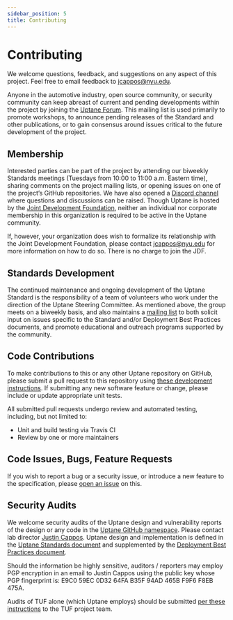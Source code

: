 ```yaml
---
sidebar_position: 5
title: Contributing
---
```


# Contributing

We welcome questions, feedback, and suggestions on any aspect of this project. Feel free to email feedback to jcappos@nyu.edu.

Anyone in the automotive industry, open source community, or security community can keep abreast of current and pending developments within the project by joining the [Uptane Forum](https://groups.google.com/forum/#!forum/uptane-forum). This mailing list is used primarily to promote workshops, to announce pending releases of the Standard and other publications, or to gain consensus around issues critical to the future development of the project. 

## Membership

Interested parties can be part of the project by attending our biweekly Standards meetings (Tuesdays from 10:00 to 11:00 a.m. Eastern time), sharing comments on the project mailing lists, or opening issues on one of the project’s GitHub repositories. We have also opened a [Discord channel](https://discord.gg/DcKtGWV7C6) where questions and discussions can be raised. Though Uptane is hosted by the [Joint Development Foundation](https://jointdevelopment.org/), neither an individual nor corporate membership in this organization is required to be active in the Uptane community. 

If, however, your organization does wish to formalize its relationship with the Joint Development Foundation, please contact jcappos@nyu.edu for more information on how to do so. There is no charge to join the JDF.

## Standards Development

The continued maintenance and ongoing development of the Uptane Standard is the responsibility of a team of volunteers who work under the direction of the Uptane Steering Committee. As mentioned above, the group meets on a biweekly basis, and also maintains a [mailing list](https://groups.google.com/forum/#!forum/uptane-standards) to 
both solicit input on issues specific to the Standard and/or Deployment Best Practices documents, and promote educational and outreach programs supported by the community. 

## Code Contributions

To make contributions to this or any other Uptane repository on GitHub, please submit a pull request to this repository using [these development instructions](https://github.com/uptane/uptane.github.io/blob/main/README.md). If submitting any new software feature or change, please include or update appropriate unit tests.

All submitted pull requests undergo review and automated testing, including, but not limited to:

- Unit and build testing via Travis CI
- Review by one or more maintainers

## Code Issues, Bugs, Feature Requests

If you wish to report a bug or a security issue, or introduce a new feature to the specification, please [open an issue](https://github.com/uptane/uptane-standard/issues/new) on this.

## Security Audits

We welcome security audits of the Uptane design and vulnerability reports of the design or any code in the [Uptane GitHub namespace](https://github.com/uptane). Please contact lab director [Justin Cappos](mailto:jcappos@nyu.edu). Uptane design and implementation is defined in the [Uptane Standards document](https://uptane.org/docs/latest/standard/uptane-standard) and supplemented by the [Deployment Best Practices document](https://uptane.github.io/deployment-considerations/index.html).

Should the information be highly sensitive, auditors / reporters may employ PGP encryption in an email to Justin Cappos using the public key whose PGP fingerprint is: E9C0 59EC 0D32 64FA B35F 94AD 465B F9F6 F8EB 475A.

Audits of TUF alone (which Uptane employs) should be submitted [per these instructions](https://github.com/theupdateframework/tuf/blob/develop/docs/GOVERNANCE.md#tuf-governance) to the TUF project team.
